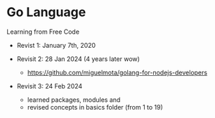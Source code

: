 # Go Language

Learning from Free Code

- Revist 1: January 7th, 2020

- Revisit 2: 28 Jan 2024 (4 years later wow)
  - https://github.com/miguelmota/golang-for-nodejs-developers

- Revisit 3: 24 Feb 2024
  - learned packages, modules and 
  - revised concepts in basics folder (from 1 to 19)

